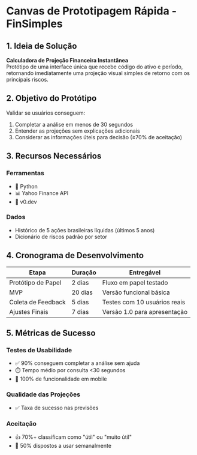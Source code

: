# Canvas de Prototipagem Rápida - FinSimples

## 1. Ideia de Solução
**Calculadora de Projeção Financeira Instantânea**  
Protótipo de uma interface única que recebe código do ativo e período, retornando imediatamente uma projeção visual simples de retorno com os principais riscos.

## 2. Objetivo do Protótipo
Validar  se usuários conseguem:
1. Completar a análise em menos de 30 segundos
2. Entender as projeções sem explicações adicionais
3. Considerar as informações úteis para decisão (≥70% de aceitação)

## 3. Recursos Necessários

### Ferramentas
- 🐍 Python 
- 📊 Yahoo Finance API 
- 🎨 v0.dev


### Dados
- Histórico de 5 ações brasileiras líquidas (últimos 5 anos)
- Dicionário de riscos padrão por setor

## 4. Cronograma de Desenvolvimento

| Etapa               | Duração   | Entregável                          |
|---------------------|-----------|-------------------------------------|
| Protótipo de Papel  | 2 dias    | Fluxo em papel testado              |
| MVP                 | 20 dias   | Versão funcional básica             |
| Coleta de Feedback  | 5 dias    | Testes com 10 usuários reais        |
| Ajustes Finais      | 7 dias    | Versão 1.0 para apresentação        |

## 5. Métricas de Sucesso

### Testes de Usabilidade
- ✅ 90% conseguem completar a análise sem ajuda
- ⏱️ Tempo médio por consulta <30 segundos
- 📱 100% de funcionalidade em mobile

### Qualidade das Projeções
- ✅ Taxa de sucesso nas previsões

### Aceitação
- 👍 70%+ classificam como "útil" ou "muito útil"
- 🔄 50% dispostos a usar semanalmente
